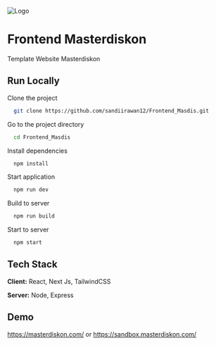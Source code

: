 
![Logo](https://masterdiskon.com/_next/image?url=https%3A%2F%2Fcdn.masterdiskon.com%2Fmasterdiskon%2Fassets%2Ffront%2Fimg%2Ficon%2Fmasterdiskon_logo.png&w=256&q=75)


# Frontend Masterdiskon

Template Website Masterdiskon


## Run Locally

Clone the project

```bash
  git clone https://github.com/sandiirawan12/Frontend_Masdis.git
```

Go to the project directory

```bash
  cd Frontend_Masdis
```

Install dependencies

```bash
  npm install
```

Start application

```bash
  npm run dev
```

Build to server

```bash
  npm run build
```

Start to server

```bash
  npm start
```


## Tech Stack

**Client:** React, Next Js, TailwindCSS

**Server:** Node, Express


## Demo

https://masterdiskon.com/ or  https://sandbox.masterdiskon.com/

